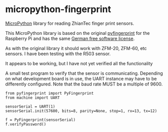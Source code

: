 # micropython-fingerprint
[MicroPython](https://micropython.org/) library for reading ZhianTec finger print sensors.

This MicroPython library is based on the original [pyfingerprint](https://github.com/bastianraschke/pyfingerprint)
for the Raspberry Pi and has the same [German free software license](http://www.d-fsl.org).

As with the original library it should work with ZFM-20, ZFM-60, etc sensors. I have been testing with the R503 sensor.

It appears to be working, but I have not yet verified all the functionality

A small test program to verify that the sensor is communicating. Depending on
what development board is in use, the UART instance may have to be differently
configured. Note that the baud rate MUST be a multiple of 9600.
```
from pyfingerprint import PyFingerprint
from machine import UART

sensorSerial = UART(1)
sensorSerial.init(57600, bits=8, parity=None, stop=1, rx=13, tx=12)

f = PyFingerprint(sensorSerial)
f.verifyPassword()
```
